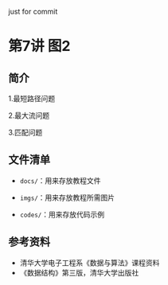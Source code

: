 just for commit
# 第7讲   图2

## 简介

1.最短路径问题

2.最大流问题

3.匹配问题

## 文件清单

- <code>docs/</code>：用来存放教程文件

- <code>imgs/</code>：用来存放教程所需图片

- <code>codes/</code>：用来存放代码示例

## 参考资料

- 清华大学电子工程系《数据与算法》课程资料
- 《数据结构》第三版，清华大学出版社


